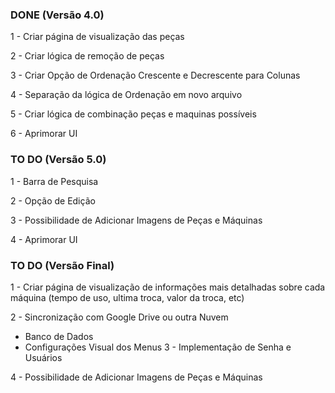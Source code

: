 ### DONE (Versão 4.0)

1 - Criar página de visualização das peças

2 - Criar lógica de remoção de peças

3 - Criar Opção de Ordenação Crescente e Decrescente para Colunas

4 - Separação da lógica de Ordenação em novo arquivo

5 - Criar lógica de combinação peças e maquinas possíveis

6 - Aprimorar UI



### TO DO (Versão 5.0)

1 - Barra de Pesquisa

2 - Opção de Edição

3 - Possibilidade de Adicionar Imagens de Peças e Máquinas

4 - Aprimorar UI


### TO DO (Versão Final)

1 - Criar página de visualização de informações mais detalhadas sobre cada máquina (tempo de uso, ultima troca, valor da troca, etc)

2 - Sincronização com Google Drive ou outra Nuvem
   - Banco de Dados
   - Configurações Visual dos Menus
3 - Implementação de Senha e Usuários

4 - Possibilidade de Adicionar Imagens de Peças e Máquinas

